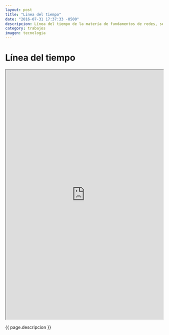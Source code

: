 ```yaml
---
layout: post
title: "Linea del tiempo"
date: "2016-07-31 17:37:33 -0500"
descripcion: Línea del tiempo de la matería de fundamentos de redes, segundo semestre. Presento los eventos que considero más destacables del área de redes, de forma cronológica.
category: trabajos
imagen: tecnologia
---
```


# Línea del tiempo

<iframe src="https://cdn.knightlab.com/libs/timeline3/latest/embed/index.html?source=1iYxIcYemim4VX8sNiOrYsniptlNrncBQ9VhFjvk7un8&font=Default&lang=en&initial_zoom=2&height=650" width="100%" height="800px"></iframe>

{{ page.descripcion }}
